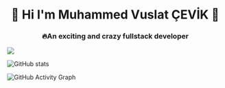 <h1 align="center">👋 Hi I'm Muhammed Vuslat ÇEVİK  👋</h1>

<h3 align="center">🔥An exciting and crazy fullstack developer</h3>

<p align="left">
<a href="https://www.linkedin.com/in/vuslat-%C3%A7evik-7a5b37238/" target="blank"><img src="https://img.icons8.com/color/48/000000/linkedin.png"/></a>
</p>


![GitHub stats](https://github-readme-stats.vercel.app/api?username=muhammedvuslat&show_icons=true)  

![GitHub Activity Graph](https://activity-graph.herokuapp.com/graph?username=muhammedvuslat)  



<!--
**muhammedvuslat/muhammedvuslat** is a ✨ _special_ ✨ repository because its `README.md` (this file) appears on your GitHub profile.

Here are some ideas to get you started:

- 🔭 I’m currently working on ...
- 🌱 I’m currently learning ...
- 👯 I’m looking to collaborate on ...
- 🤔 I’m looking for help with ...
- 💬 Ask me about ...
- 📫 How to reach me: ...
- 😄 Pronouns: ...
- ⚡ Fun fact: ...
-->
